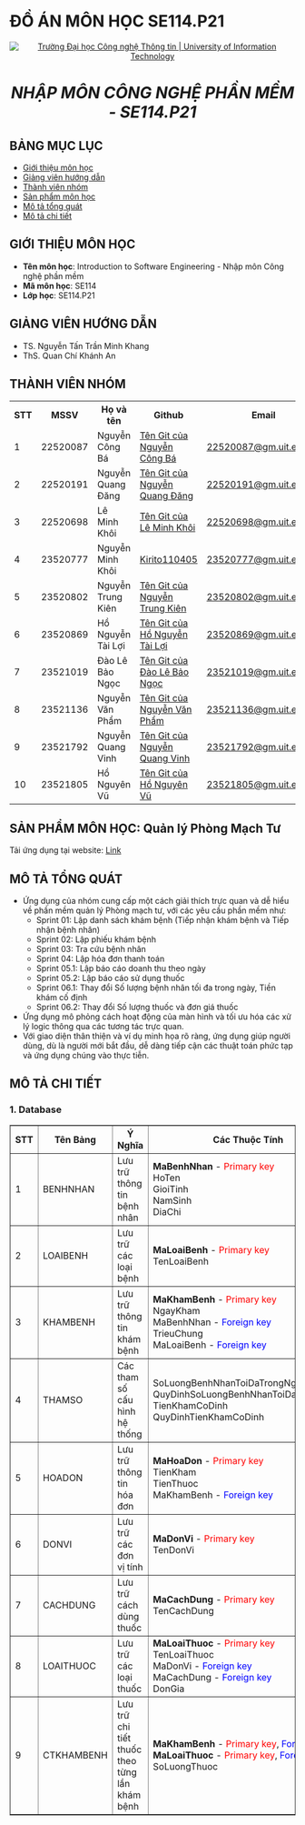 # ĐỒ ÁN MÔN HỌC SE114.P21

<p align="center">
  <a href="https://www.uit.edu.vn/" title="Trường Đại học Công nghệ Thông tin" style="border: 5;">
    <img src="https://i.imgur.com/WmMnSRt.png" alt="Trường Đại học Công nghệ Thông tin | University of Information Technology">
  </a>
</p>

<h1 align="center"><b><i>NHẬP MÔN CÔNG NGHỆ PHẦN MỀM - SE114.P21</i></b>

## BẢNG MỤC LỤC

-   [ Giới thiệu môn học](#gioithieumonhoc)
-   [ Giảng viên hướng dẫn](#giangvien)
-   [ Thành viên nhóm](#thanhvien)
-   [ Sản phẩm môn học](#sanpham)
-   [ Mô tả tổng quát](#description)
-   [ Mô tả chi tiết](#specific)


## GIỚI THIỆU MÔN HỌC

<a name="gioithieumonhoc"></a>

-   **Tên môn học**: Introduction to Software Engineering - Nhập môn Công nghệ phần mềm
-   **Mã môn học**: SE114
-   **Lớp học**: SE114.P21

## GIẢNG VIÊN HƯỚNG DẪN

<a name="giangvien"></a>

-   TS. Nguyễn Tấn Trần Minh Khang
-   ThS. Quan Chí Khánh An

## THÀNH VIÊN NHÓM

<a name="thanhvien"></a>
<table>
  <tr>
    <th>STT</th>
    <th>MSSV</th>
    <th>Họ và tên</th>
    <th>Github</th>
    <th>Email</th>
  </tr>
  <tr>
    <td>1</td>
    <td>22520087</td>
    <td>Nguyễn Công Bá</td>
    <td><a href="Đường link Git của Nguyễn Công Bá">Tên Git của Nguyễn Công Bá</a></td>
    <td><a href="mailto:22520087@gm.uit.edu.vn">22520087@gm.uit.edu.vn</a></td>
  </tr>
  <tr>
    <td>2</td>
    <td>22520191</td>
    <td>Nguyễn Quang Đăng</td>
    <td><a href="Đường link Git của Nguyễn Quang Đăng">Tên Git của Nguyễn Quang Đăng</a></td>
    <td><a href="mailto:22520191@gm.uit.edu.vn">22520191@gm.uit.edu.vn</a></td>
  </tr>
  <tr>
    <td>3</td>
    <td>22520698</td>
    <td>Lê Minh Khôi</td>
    <td><a href="Đường link Git của Lê Minh Khôi">Tên Git của Lê Minh Khôi</a></td>
    <td><a href="mailto:22520698@gm.uit.edu.vn">22520698@gm.uit.edu.vn</a></td>
  </tr>
  <tr>
    <td>4</td>
    <td>23520777</td>
    <td>Nguyễn Minh Khôi</td>
    <td><a href="https://github.com/Kirito110405">Kirito110405</a></td>
    <td><a href="mailto:23520777@gm.uit.edu.vn">23520777@gm.uit.edu.vn</a></td>
  </tr>
  <tr>
    <td>5</td>
    <td>23520802</td>
    <td>Nguyễn Trung Kiên</td>
    <td><a href="Đường link Git của Nguyễn Trung Kiên">Tên Git của Nguyễn Trung Kiên</a></td>
    <td><a href="mailto:23520802@gm.uit.edu.vn">23520802@gm.uit.edu.vn</a></td>
  </tr>
  <tr>
    <td>6</td>
    <td>23520869</td>
    <td>Hồ Nguyễn Tài Lợi</td>
    <td><a href="Đường link Git của Hồ Nguyễn Tài Lợi">Tên Git của Hồ Nguyễn Tài Lợi</a></td>
    <td><a href="mailto:23520869@gm.uit.edu.vn">23520869@gm.uit.edu.vn</a></td>
  </tr>
    <tr>
    <td>7</td>
    <td>23521019</td>
    <td>Đào Lê Bảo Ngọc</td>
    <td><a href="Đường link Git của Đào Lê Bảo Ngọc">Tên Git của Đào Lê Bảo Ngọc</a></td>
    <td><a href="mailto:23521019@gm.uit.edu.vn">23521019@gm.uit.edu.vn</a></td>
  </tr>
  <tr>
    <td>8</td>
    <td>23521136</td>
    <td>Nguyễn Văn Phẩm</td>
    <td><a href="Đường link Git của Nguyễn Văn Phẩm">Tên Git của Nguyễn Văn Phẩm</a></td>
    <td><a href="mailto:23521136@gm.uit.edu.vn">23521136@gm.uit.edu.vn</a></td>
  </tr>
  <tr>
    <td>9</td>
    <td>23521792</td>
    <td>Nguyễn Quang Vinh</td>
    <td><a href="Đường link Git của Nguyễn Quang Vinh">Tên Git của Nguyễn Quang Vinh</a></td>
    <td><a href="mailto:23521792@gm.uit.edu.vn">23521792@gm.uit.edu.vn</a></td>
  </tr>
  <tr>
    <td>10</td>
    <td>23521805</td>
    <td>Hồ Nguyên Vũ</td>
    <td><a href="Đường link Git của Hồ Nguyên Vũ">Tên Git của Hồ Nguyên Vũ</a></td>
    <td><a href="mailto:23521805@gm.uit.edu.vn">23521805@gm.uit.edu.vn</a></td>
  </tr>
</table>

## SẢN PHẨM MÔN HỌC: Quản lý Phòng Mạch Tư
<a name="sanpham"></a>
Tải ứng dụng tại website: <a href="Đường link file">Link</a>

## MÔ TẢ TỔNG QUÁT
<a name="description"></a>
-   Ứng dụng của nhóm cung cấp một cách giải thích trực quan và dễ hiểu về phần mềm quản lý Phòng mạch tư, với các yêu cầu phần mềm như:
    + Sprint 01: Lập danh sách khám bệnh (Tiếp nhận khám bệnh và Tiếp nhận bệnh nhân)
    + Sprint 02: Lập phiếu khám bệnh
    + Sprint 03: Tra cứu bệnh nhân
    + Sprint 04: Lập hóa đơn thanh toán
    + Sprint 05.1: Lập báo cáo doanh thu theo ngày
    + Sprint 05.2: Lập báo cáo sử dụng thuốc
    + Sprint 06.1: Thay đổi Số lượng bệnh nhân tối đa trong ngày, Tiền khám cố định
    + Sprint 06.2: Thay đổi Số lượng thuốc và đơn giá thuốc
-   Ứng dụng mô phỏng cách hoạt động của màn hình và tối ưu hóa các xử lý logic thông qua các tương tác trực quan.
-   Với giao diện thân thiện và ví dụ minh họa rõ ràng, ứng dụng giúp người dùng, dù là người mới bắt đầu, dễ dàng tiếp cận các thuật toán phức tạp và ứng dụng chúng vào thực tiễn.

## MÔ TẢ CHI TIẾT
<a name="specific"></a>

<h3> 1. Database </h3>
<table border="1" cellpadding="8" cellspacing="0">
  <thead>
    <tr>
      <th>STT</th>
      <th>Tên Bảng</th>
      <th>Ý Nghĩa</th>
      <th>Các Thuộc Tính</th>
      <th>Kiểu Dữ Liệu</th>
    </tr>
  </thead>
  <tbody>
    <tr>
      <td>1</td>
      <td>BENHNHAN</td>
      <td>Lưu trữ thông tin bệnh nhân</td>
      <td>
        <b>MaBenhNhan</b> - <span style="color:red">Primary key</span><br>
        HoTen<br>
        GioiTinh<br>
        NamSinh<br>
        DiaChi
      </td>
      <td>
        VARCHAR(10)<br>
        VARCHAR(100)<br>
        VARCHAR(10)<br>
        YEAR<br>
        VARCHAR(255)
      </td>
    </tr>
    <tr>
      <td>2</td>
      <td>LOAIBENH</td>
      <td>Lưu trữ các loại bệnh</td>
      <td>
        <b>MaLoaiBenh</b> - <span style="color:red">Primary key</span><br>
        TenLoaiBenh
      </td>
      <td>
        VARCHAR(10)<br>
        VARCHAR(100)
      </td>
    </tr>
    <tr>
      <td>3</td>
      <td>KHAMBENH</td>
      <td>Lưu trữ thông tin khám bệnh</td>
      <td>
        <b>MaKhamBenh</b> - <span style="color:red">Primary key</span><br>
        NgayKham<br>
        MaBenhNhan - <span style="color:blue">Foreign key</span><br>
        TrieuChung<br>
        MaLoaiBenh - <span style="color:blue">Foreign key</span>
      </td>
      <td>
        VARCHAR(10)<br>
        DATE<br>
        VARCHAR(10)<br>
        TEXT<br>
        VARCHAR(10)
      </td>
    </tr>
    <tr>
      <td>4</td>
      <td>THAMSO</td>
      <td>Các tham số cấu hình hệ thống</td>
      <td>
        SoLuongBenhNhanToiDaTrongNgay<br>
        QuyDinhSoLuongBenhNhanToiDaTrongNgay<br>
        TienKhamCoDinh<br>
        QuyDinhTienKhamCoDinh
      </td>
      <td>
        INT<br>
        BOOLEAN<br>
        DECIMAL(10,2)<br>
        BOOLEAN
      </td>
    </tr>
    <tr>
      <td>5</td>
      <td>HOADON</td>
      <td>Lưu trữ thông tin hóa đơn</td>
      <td>
        <b>MaHoaDon</b> - <span style="color:red">Primary key</span><br>
        TienKham<br>
        TienThuoc<br>
        MaKhamBenh - <span style="color:blue">Foreign key</span>
      </td>
      <td>
        VARCHAR(10)<br>
        DECIMAL(10,2)<br>
        DECIMAL(10,2)<br>
        VARCHAR(10)
      </td>
    </tr>
    <tr>
      <td>6</td>
      <td>DONVI</td>
      <td>Lưu trữ các đơn vị tính</td>
      <td>
        <b>MaDonVi</b> - <span style="color:red">Primary key</span><br>
        TenDonVi
      </td>
      <td>
        VARCHAR(10)<br>
        VARCHAR(50)
      </td>
    </tr>
    <tr>
      <td>7</td>
      <td>CACHDUNG</td>
      <td>Lưu trữ cách dùng thuốc</td>
      <td>
        <b>MaCachDung</b> - <span style="color:red">Primary key</span><br>
        TenCachDung
      </td>
      <td>
        VARCHAR(10)<br>
        VARCHAR(100)
      </td>
    </tr>
    <tr>
      <td>8</td>
      <td>LOAITHUOC</td>
      <td>Lưu trữ các loại thuốc</td>
      <td>
        <b>MaLoaiThuoc</b> - <span style="color:red">Primary key</span><br>
        TenLoaiThuoc<br>
        MaDonVi - <span style="color:blue">Foreign key</span><br>
        MaCachDung - <span style="color:blue">Foreign key</span><br>
        DonGia
      </td>
      <td>
        VARCHAR(10)<br>
        VARCHAR(100)<br>
        VARCHAR(10)<br>
        VARCHAR(10)<br>
        DECIMAL(10,2)
      </td>
    </tr>
    <tr>
      <td>9</td>
      <td>CTKHAMBENH</td>
      <td>Lưu trữ chi tiết thuốc theo từng lần khám bệnh</td>
      <td>
        <b>MaKhamBenh</b> - <span style="color:red">Primary key</span>, <span style="color:blue">Foreign key</span><br>
        <b>MaLoaiThuoc</b> - <span style="color:red">Primary key</span>, <span style="color:blue">Foreign key</span><br>
        SoLuongThuoc
      </td>
      <td>
        VARCHAR(10)<br>
        VARCHAR(10)<br>
        INT
      </td>
    </tr>
  </tbody>
</table>


